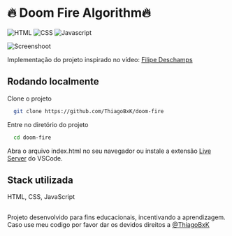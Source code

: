 
# 🔥 Doom Fire Algorithm🔥

![HTML](https://img.shields.io/badge/HTML5-E34F26?style=for-the-badge&logo=html5&logoColor=white)
![CSS](https://img.shields.io/badge/CSS3-1572B6?style=for-the-badge&logo=css3&logoColor=white)
![Javascript](https://img.shields.io/badge/JavaScript-323330?style=for-the-badge&logo=javascript&logoColor=F7DF1E)

![Screenshoot](./preview.gif)

Implementação do projeto inspirado no vídeo: [Filipe Deschamps](https://youtu.be/fxm8cadCqbs)
## Rodando localmente

Clone o projeto

```bash
  git clone https://github.com/ThiagoBxK/doom-fire
```

Entre no diretório do projeto

```bash
  cd doom-fire
```

Abra o arquivo index.html no seu navegador ou instale a extensão [Live Server](https://marketplace.visualstudio.com/items?itemName=ritwickdey.LiveServer) do VSCode.

## Stack utilizada

HTML, CSS, JavaScript

##
Projeto desenvolvido para fins educacionais, incentivando a aprendizagem.
Caso use meu codigo por favor dar os devidos direitos a [@ThiagoBxK](https://github.com/ThiagoBxK)
